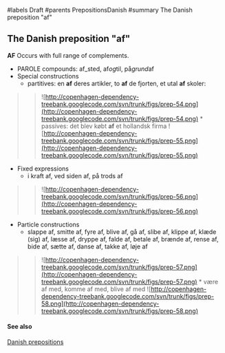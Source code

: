 ﻿#labels Draft
#parents PrepositionsDanish
#summary The Danish preposition "af"

## The Danish preposition "af" ##

**AF** Occurs with full range of complements.

  * PAROLE compounds: af\_sted, af<sub>_</sub>og<sub>_</sub>til, på<sub>_</sub>grund<sub>_</sub>af
  * Special constructions
    * partitives: en **af** deres artikler, to **af** de fjorten, et utal **af** skoler:
> > ![http://copenhagen-dependency-treebank.googlecode.com/svn/trunk/figs/prep-54.png](http://copenhagen-dependency-treebank.googlecode.com/svn/trunk/figs/prep-54.png)
    * passives: det blev købt **af** et hollandsk firma
> > ![http://copenhagen-dependency-treebank.googlecode.com/svn/trunk/figs/prep-55.png](http://copenhagen-dependency-treebank.googlecode.com/svn/trunk/figs/prep-55.png)
  * Fixed expressions
    * i kraft af, ved siden af, på trods af
> > ![http://copenhagen-dependency-treebank.googlecode.com/svn/trunk/figs/prep-56.png](http://copenhagen-dependency-treebank.googlecode.com/svn/trunk/figs/prep-56.png)
  * Particle constructions
    * slappe af, smitte af, fyre af, blive af, gå af, slibe af, klippe af, klæde (sig) af, læsse af, dryppe af, falde af, betale af, brænde af, rense af, bide af, sætte af, danse af, takke af, løje af
> > ![http://copenhagen-dependency-treebank.googlecode.com/svn/trunk/figs/prep-57.png](http://copenhagen-dependency-treebank.googlecode.com/svn/trunk/figs/prep-57.png)
    * være af med, komme af med, blive af med
> > ![http://copenhagen-dependency-treebank.googlecode.com/svn/trunk/figs/prep-58.png](http://copenhagen-dependency-treebank.googlecode.com/svn/trunk/figs/prep-58.png)


#### See also ####


[Danish prepositions](PrepositionsDanish.md)